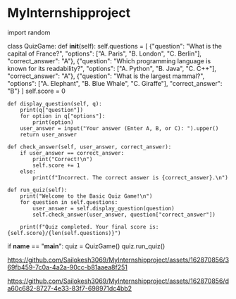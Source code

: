 # MyInternshipproject

import random

class QuizGame:
    def __init__(self):
        self.questions = [
            {"question": "What is the capital of France?",
             "options": ["A. Paris", "B. London", "C. Berlin"],
             "correct_answer": "A"},
            {"question": "Which programming language is known for its readability?",
             "options": ["A. Python", "B. Java", "C. C++"],
             "correct_answer": "A"},
            {"question": "What is the largest mammal?",
             "options": ["A. Elephant", "B. Blue Whale", "C. Giraffe"],
             "correct_answer": "B"}
        ]
        self.score = 0

    def display_question(self, q):
        print(q["question"])
        for option in q["options"]:
            print(option)
        user_answer = input("Your answer (Enter A, B, or C): ").upper()
        return user_answer

    def check_answer(self, user_answer, correct_answer):
        if user_answer == correct_answer:
            print("Correct!\n")
            self.score += 1
        else:
            print(f"Incorrect. The correct answer is {correct_answer}.\n")

    def run_quiz(self):
        print("Welcome to the Basic Quiz Game!\n")
        for question in self.questions:
            user_answer = self.display_question(question)
            self.check_answer(user_answer, question["correct_answer"])

        print(f"Quiz completed. Your final score is: {self.score}/{len(self.questions)}")

if __name__ == "__main__":
    quiz = QuizGame()
    quiz.run_quiz()




https://github.com/Sailokesh3069/MyInternshipproject/assets/162870856/369fb459-7c0a-4a2a-90cc-b81aaea8f251


https://github.com/Sailokesh3069/MyInternshipproject/assets/162870856/da60c682-8727-4e33-83f7-698971dc4bb2



